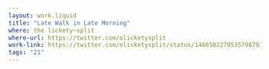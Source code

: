 ```yaml
---
layout: work.liquid
title: "Late Walk in Late Morning"
where: the lickety~split
where-url: https://twitter.com/olicketysplit
work-link: https://twitter.com/olicketysplit/status/1466502270535798793?s=20
tags: "21"
---
```

